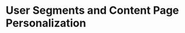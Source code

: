 # User Segments and Content Page Personalization

<!-- In previous sections, we have seen how to create static pages with Web Content and Content Pages and how to create dynamic pages using the Asset Publisher and Display Pages. While these are powerful features, there are times and places within the platform where different content should be displayed to different users. For example, if an existing client is logged in, you do not want all your content focused on getting them to join. Instead, you might want existing clients to see how they can upgrade their services and, when a prospective client is logged in and viewing the same page, you might want the prospective client to see how they can start using your company's services.

## Grouping Users for Personalized Content at Livingstone {#livingstone}

Livingstone Hotels & Resorts wants certain pages to adapt based on what kind of user is viewing the page. Specifically, Josiah and Natalie Michaels are tasked with creating a page for Livingstone's Rewards Group that serves as a call to action for users to sign up for the Rewards Group if they are not already signed up. However, the page should display the latest deals and news for those users who are already a part of the Rewards Group.

## User Segments {#segments}

In order to create targeted content, users must first be grouped into specific audiences that make sense for the different types of content we want to create. You can create _User Segments_ to capture every target audience you might need to hit.

<div class="key-point">
Key Point: <br />
<strong>User Segments</strong> are users grouped together based on various criteria that fits with an intended audience.
</div>

<figure>
	<img src="../images/user-segments.png" style="max-height:23%;" />
	<figcaption style="font-size: x-small">Fig.1 User Segments are managed from the Site Administration panel</figcaption>
</figure>

Create Segments by using user, organization, and session data, and then use those Segments to dynamically target relevant content to your site's users. Segments can also be used to integrate with Analytics Cloud. Segments intended to be used for this purpose should be grouped by behavior and interactions within the site. User Segments are a powerful tool that can be used both for analytics and to personalize content in special pages within your sites.

<div class="note">
Note: Analytics Cloud is a Liferay service that provides in-depth information on who uses your site and how they use it. Analytics Cloud is a key component that allows you to fully utilize Segments and Personalization, since it enables you to see the full picture of how users and visitors on your site behave and interact with both standard and targeted content. You can learn more about this at <a href="https://help.liferay.com/hc/en-us/articles/360029041751-Using-Analytics-Cloud-With-User-Segments">https://help.liferay.com/hc/en-us/articles/360029041751-Using-Analytics-Cloud-With-User-Segments</a>.
</div>

## Creating Segments with the Segment Editor {#edit}

Liferay DXP 7.2 provides an editor for defining User Segments. This _Segment Editor_ is used to add Segments from under _`People → Segments`_ in the _Site Administration_ panel.

<div class="key-point">
Key Point: <br />
The <strong>Segment Editor</strong> is used to create custom User Segments in a site.
</div>

<figure>
	<img src="../images/segment-editor.png" style="max-height:30%;" />
	<figcaption style="font-size: x-small">Fig.2 Adding a new Segment via the Segment Editor</figcaption>
</figure>

<br />

The Segment Editor allows you to create User Segments based on certain Conditions that users possess. The _Properties Menu_ has three sections that can be expanded to reveal the individual properties that can be added as Conditions that users in your Segment must have. The three sections are:

1. User Properties - User metadata as defined in their accounts, but also contains certain group memberships (like Roles and User Groups) as well as information like the date the user profile was last modified
2. Organization Properties - A selectable list of Organizations to include in your Segment. They contain similar criteria as User selection, like Name and Date Modified.
3. Session Properties - Criteria based on the user’s activity, browser, and system information. You can use this to target the user’s device or OS or for activity-based criteria such as users entering the website through a specific campaign-driven landing page.

Properties become Conditions by relating user data to the property in question. Operators such as _equals_, _greater than_, and _contains_ relate user data to the property to create a Condition of the User Segment. For example, in the _User_ section of the _Properties Menu_, the _Date Modified_ property can be dragged into the _Conditions_ section of the Segment Editor. Then a date can be selected on the right and an operator, e.g., _less than_, can be chosen to relate users to the data property selected.

<figure>
	<img src="../images/property-operator.png" style="max-height:30%;" />
	<figcaption style="font-size: x-small">Fig.3 The Date Modified property with a filled date field and an operator used to define a User Segment Condition</figcaption>
</figure>

<div class="note">
Note: A full list of properties and their respective fields and operators can be found at <a href="https://help.liferay.com/hc/en-us/articles/360029147011-Defining-Segmentation-Criteria">https://help.liferay.com/hc/en-us/articles/360029147011-Defining-Segmentation-Criteria</a>.
</div>

After Segments have been created, a full list of all Segments in a site can be viewed from _`People → Segments`_ in the _Site Administration_ panel. From here, not only can Segments be added using the Segment Editor as discussed above, but you can also edit, delete, or change permissions for your Segments as well. Segments cannot be deleted if they are being used in an Experience, and changing permissions changes user access to Segment management (i.e., who can access Segments via the _Site Administration_ panel).

## Content Page Personalization {#person}

User Segments provide one aspect of Personalization Experience Management, and personalizing Content (via both Content Pages and Content Sets) provides the other aspect. Once Content Pages are created, you can then edit them and click on the _Experience_ to manage the options for that page.

<div class="key-point">
Key Point: <br />
<strong>Content Page Personalization</strong> allows for different versions of a Content Page to be created. These different versions of the Content Pages are managed through Experiences, which are tied to User Segments.
</div>

<figure>
	<img src="../images/personalizing-page.png" style="max-height:23%;" />
	<figcaption style="font-size: x-small">Fig.4 Using Experiences to create multiple versions of a Content Page for personalization</figcaption>
</figure>

<br />

When you create a new Experience for a Content Page, you are personalizing the page for a particular User Segment. To manage Experiences for Content Pages, go to _`Site Builder → Pages`_ and edit an existing Content Page. From here, you can click on an Experience and have one of three options:

1. Change the name or selected Segment for the Experience
2. Delete the Experience
3. Change the priority of the Experience

All Content Pages start off with a _Default Experience_. When editing an existing Content Page, you can select the Default Experience and add a new Experience. When a new Experience is created, it copies the Default Experience at the time the new Experience is created. Once a new Experience is created, it does not inherit changes made to the Content Page of the Default Experience.

<div class="summary">
<h3>Knowledge Check</h3>
<ul>
  <li>Users grouped together based on various criteria with an intended audience are called ________________________.</li>
  <li>The ________________________ is used to create Segments in a site.</li>
  <li>________________________ allows for different versions of a Content Page to be created for different User Segments.</li>
</ul>
</div> -->
